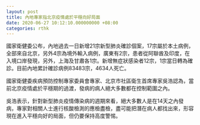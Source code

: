 ```yaml
---
layout: post
title: 內地專家指北京疫情處於平穩向好局面
date: 2020-06-27 10:12:10.000000000 +08:00
categories: rthk
---
```


國家衛健委公布，內地過去一日新增21宗新型肺炎確診個案，17宗屬於本土病例，全部來自北京，另外4宗為境外輸入病例，廣東有2宗，患者從阿聯酋及印度，在入境口岸發現，另外，上海及甘肅各1宗。新增無症狀感染者12宗，1宗當日轉為確診。目前內地累計確診病例83483宗，4634人死亡。

國家衛健委疾病預防控制專家委員會專家、北京市社區衛生首席專家吳浩認為，當前北京疫情處於平穩期的過渡，發病的病人絕大多數都在控制範圍之內。

吳浩表示，針對新型肺炎疫情傳染病的週期來看，絕大多數人是在14天之內發病，專家對相關人士進行核酸檢測的應檢盡檢，盡可能把潛在病人都找出來，形容現在進入平穩向好的局面，但仍要保持高度警惕。
